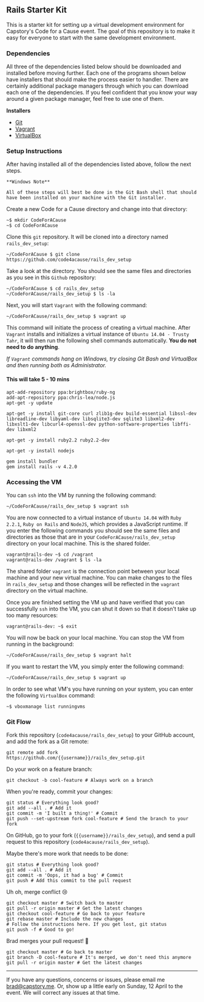 ## Rails Starter Kit

This is a starter kit for setting up a virtual development environment for Capstory's Code for a Cause event. The goal of this repository is to make it easy for everyone to start with the same development environment.

### Dependencies

All three of the dependencies listed below should be downloaded and installed before moving further. Each one of the programs shown below have installers that should make the process easier to handler. There are certainly additional package managers through which you can download each one of the dependencies. If you feel confident that you know your way around a given package manager, feel free to use one of them.

**Installers**

+ [Git](http://git-scm.com/downloads)
+ [Vagrant](https://www.vagrantup.com/downloads.html)
+ [VirtualBox](https://www.virtualbox.org/wiki/Downloads)


### Setup Instructions

After having installed all of the dependencies listed above, follow the next steps.

```
**Windows Note**

All of these steps will best be done in the Git Bash shell that should have been installed on your machine with the Git installer.
```

Create a new Code for a Cause directory and change into that directory:

```
~$ mkdir CodeForACause
~$ cd CodeForACause
```

Clone this `git` repository. It will be cloned into a directory named `rails_dev_setup`:

```
~/CodeForACause $ git clone https://github.com/code4acause/rails_dev_setup
```

Take a look at the directory. You should see the same files and directories as you see in this `Github` repository:

```
~/CodeForACause $ cd rails_dev_setup
~/CodeForACause/rails_dev_setup $ ls -la
```

Next, you will start `Vagrant` with the following command:

```
~/CodeForACause/rails_dev_setup $ vagrant up
```

This command will initiate the process of creating a virtual machine. After `Vagrant` installs and initializes a virtual instance of `Ubuntu 14.04 - Trusty Tahr`, it will then run the following shell commands automatically. **You do not need to do anything**.

*If `Vagrant` commands hang on Windows, try closing Git Bash and VirtualBox and then running both as Administrator.*

#### This will take 5 - 10 mins

```
apt-add-repository ppa:brightbox/ruby-ng
add-apt-repository ppa:chris-lea/node.js
apt-get -y update

apt-get -y install git-core curl zlib1g-dev build-essential libssl-dev libreadline-dev libyaml-dev libsqlite3-dev sqlite3 libxml2-dev libxslt1-dev libcurl4-openssl-dev python-software-properties libffi-dev libxml2

apt-get -y install ruby2.2 ruby2.2-dev

apt-get -y install nodejs

gem install bundler
gem install rails -v 4.2.0
```

### Accessing the VM

You can `ssh` into the VM by running the following command:

```
~/CodeForACause/rails_dev_setup $ vagrant ssh
```

You are now connected to a virtual instance of `Ubuntu 14.04` with `Ruby 2.2.1`, `Ruby on Rails` and `NodeJS`, which provides a JavaScript runtime. If you enter the following commands you should see the same files and directories as those that are in your `CodeForACause/rails_dev_setup` directory on your local machine. This is the shared folder.

```
vagrant@rails-dev ~$ cd /vagrant
vagrant@rails-dev /vagrant $ ls -la
```

The shared folder `vagrant` is the connection point between your local machine and your new virtual machine. You can make changes to the files in `rails_dev_setup` and those changes will be reflected in the `vagrant` directory on the virtual machine.

Once you are finished setting the VM up and have verified that you can successfully `ssh` into the VM, you can shut it down so that it doesn't take up too many resources:

```
vagrant@rails-dev: ~$ exit
```

You will now be back on your local machine. You can stop the VM from running in the background:

```
~/CodeForACause/rails_dev_setup $ vagrant halt
```

If you want to restart the VM, you simply enter the following command:

```
~/CodeForACause/rails_dev_setup $ vagrant up
```

In order to see what VM's you have running on your system, you can enter the following `VirtualBox` command:

```
~$ vboxmanage list runningvms
```

### Git Flow

Fork this repository (`code4acause/rails_dev_setup`) to your GitHub account, and add the fork as a Git remote:

    git remote add fork https://github.com/{{username}}/rails_dev_setup.git

Do your work on a feature branch:

    git checkout -b cool-feature # Always work on a branch

When you're ready, commit your changes:

    git status # Everything look good?
    git add --all . # Add it
    git commit -m 'I built a thing!' # Commit
    git push --set-upstream fork cool-feature # Send the branch to your fork

On GitHub, go to your fork (`{{username}}/rails_dev_setup`), and send a pull request to this repository (`code4acause/rails_dev_setup`).

Maybe there's more work that needs to be done:

    git status # Everything look good?
    git add --all . # Add it
    git commit -m 'Oops, it had a bug' # Commit
    git push # Add this commit to the pull request

Uh oh, merge conflict :cry:

    git checkout master # Switch back to master
    git pull -r origin master # Get the latest changes
    git checkout cool-feature # Go back to your feature
    git rebase master # Include the new changes
    # Follow the instructions here. If you get lost, git status
    git push -f # Good to go!

Brad merges your pull request! :tada:

    git checkout master # Go back to master
    git branch -D cool-feature # It's merged, we don't need this anymore
    git pull -r origin master # Get the latest changes


---

If you have any questions, concerns or issues, please email me [brad@capstory.me](mailto:brad@capstory.me). Or, show up a little early on Sunday, 12 April to the event. We will correct any issues at that time.

